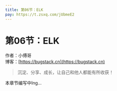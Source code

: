 ```yaml
---
title: 第06节：ELK
pay: https://t.zsxq.com/jUbmeE2
---
```


# 第06节：ELK

作者：小傅哥
<br/>博客：[https://bugstack.cn](https://bugstack.cn)

>沉淀、分享、成长，让自己和他人都能有所收获！

本章节编写中Ing...